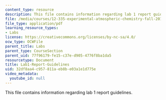```yaml
---
content_type: resource
description: This file contains information regarding lab 1 report guidelines.
file: /media/courses/12-335-experimental-atmospheric-chemistry-fall-2014/32df8aa4c957811aeb8be03a1e1d775e_MIT12_335F14_Lab1-Report.pdf
file_type: application/pdf
learning_resource_types:
- Labs
license: https://creativecommons.org/licenses/by-nc-sa/4.0/
ocw_type: OCWFile
parent_title: Labs
parent_type: CourseSection
parent_uid: 77f96179-fe15-c37e-d905-4776f8ba1da5
resourcetype: Document
title: Lab1-Report-Guidelines
uid: 32df8aa4-c957-811a-eb8b-e03a1e1d775e
video_metadata:
  youtube_id: null
---
```

This file contains information regarding lab 1 report guidelines.